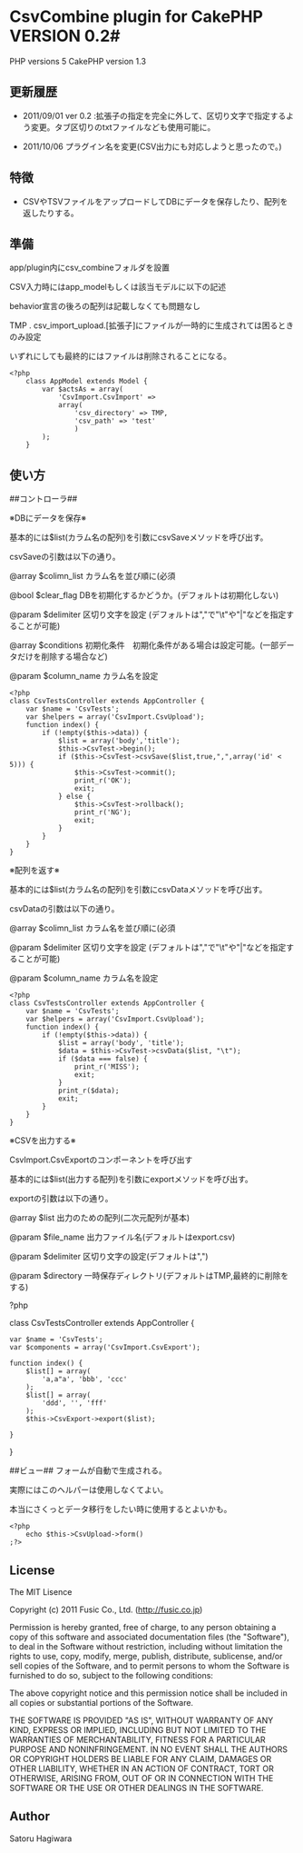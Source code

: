 # CsvCombine plugin for CakePHP VERSION 0.2#
PHP versions  5
CakePHP version 1.3

## 更新履歴 ##

* 2011/09/01 ver 0.2 :拡張子の指定を完全に外して、区切り文字で指定するよう変更。タブ区切りのtxtファイルなども使用可能に。

* 2011/10/06 プラグイン名を変更(CSV出力にも対応しようと思ったので。)

## 特徴 ##

* CSVやTSVファイルをアップロードしてDBにデータを保存したり、配列を返したりする。

## 準備 ##

app/plugin内にcsv_combineフォルダを設置

CSV入力時にはapp_modelもしくは該当モデルに以下の記述

behavior宣言の後ろの配列は記載しなくても問題なし

TMP . csv_import_upload.[拡張子]にファイルが一時的に生成されては困るときのみ設定

いずれにしても最終的にはファイルは削除されることになる。


    <?php
        class AppModel extends Model {
            var $actsAs = array(
                'CsvImport.CsvImport' =>
                array(
                    'csv_directory' => TMP,
                    'csv_path' => 'test'
                    )
            );
        }

## 使い方 ##
##コントローラ##

※DBにデータを保存※

基本的には$list(カラム名の配列)を引数にcsvSaveメソッドを呼び出す。

csvSaveの引数は以下の通り。

@array $colimn_list カラム名を並び順に(必須

@bool $clear_flag DBを初期化するかどうか。(デフォルトは初期化しない)

@param $delimiter 区切り文字を設定 (デフォルトは","で"\t"や"|"などを指定することが可能)

@array $conditions 初期化条件　初期化条件がある場合は設定可能。(一部データだけを削除する場合など)

@param $column_name カラム名を設定


    <?php
    class CsvTestsController extends AppController {
        var $name = 'CsvTests';
        var $helpers = array('CsvImport.CsvUpload');
        function index() {
            if (!empty($this->data)) {
                $list = array('body','title');
                $this->CsvTest->begin();
                if ($this->CsvTest->csvSave($list,true,",",array('id' < 5))) {
                    $this->CsvTest->commit();
                    print_r('OK');
                    exit;
                } else {
                    $this->CsvTest->rollback();
                    print_r('NG');
                    exit;
                }
            }
        }
    }

※配列を返す※

基本的には$list(カラム名の配列)を引数にcsvDataメソッドを呼び出す。

csvDataの引数は以下の通り。

@array $colimn_list カラム名を並び順に(必須

@param $delimiter 区切り文字を設定 (デフォルトは","で"\t"や"|"などを指定することが可能)

@param $column_name カラム名を設定


    <?php
    class CsvTestsController extends AppController {
        var $name = 'CsvTests';
        var $helpers = array('CsvImport.CsvUpload');
        function index() {
            if (!empty($this->data)) {
                $list = array('body', 'title');
                $data = $this->CsvTest->csvData($list, "\t");
                if ($data === false) {
                    print_r('MISS');
                    exit;
                }
                print_r($data);
                exit;
            }
        }
    }



※CSVを出力する※

CsvImport.CsvExportのコンポーネントを呼び出す

基本的には$list(出力する配列)を引数にexportメソッドを呼び出す。

exportの引数は以下の通り。

@array $list 出力のための配列(二次元配列が基本)

@param $file_name 出力ファイル名(デフォルトはexport.csv)

@param $delimiter 区切り文字の設定(デフォルトは",")

@param $directory 一時保存ディレクトリ(デフォルトはTMP,最終的に削除をする)


?php

class CsvTestsController extends AppController {

    var $name = 'CsvTests';
    var $components = array('CsvImport.CsvExport');

    function index() {
        $list[] = array(
            'a,a"a', 'bbb', 'ccc'
        );
        $list[] = array(
            'ddd', '', 'fff'
        );
        $this->CsvExport->export($list);
        
    }
}


##ビュー##
フォームが自動で生成される。

実際にはこのヘルパーは使用しなくてよい。

本当にさくっとデータ移行をしたい時に使用するとよいかも。


    <?php 
        echo $this->CsvUpload->form()
    ;?>




## License ##

The MIT Lisence

Copyright (c) 2011 Fusic Co., Ltd. (http://fusic.co.jp)

Permission is hereby granted, free of charge, to any person obtaining a copy of this software and associated documentation files (the "Software"), to deal in the Software without restriction, including without limitation the rights to use, copy, modify, merge, publish, distribute, sublicense, and/or sell copies of the Software, and to permit persons to whom the Software is furnished to do so, subject to the following conditions:

The above copyright notice and this permission notice shall be included in all copies or substantial portions of the Software.

THE SOFTWARE IS PROVIDED "AS IS", WITHOUT WARRANTY OF ANY KIND, EXPRESS OR IMPLIED, INCLUDING BUT NOT LIMITED TO THE WARRANTIES OF MERCHANTABILITY, FITNESS FOR A PARTICULAR PURPOSE AND NONINFRINGEMENT. IN NO EVENT SHALL THE AUTHORS OR COPYRIGHT HOLDERS BE LIABLE FOR ANY CLAIM, DAMAGES OR OTHER LIABILITY, WHETHER IN AN ACTION OF CONTRACT, TORT OR OTHERWISE, ARISING FROM, OUT OF OR IN CONNECTION WITH THE SOFTWARE OR THE USE OR OTHER DEALINGS IN THE SOFTWARE.

## Author ##

Satoru Hagiwara
